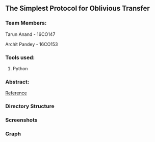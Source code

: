 ## The Simplest Protocol for Oblivious Transfer

### Team Members:
Tarun Anand - 16CO147

Archit Pandey - 16CO153

### Tools used:
1. Python

### Abstract:
[Reference](https://link.springer.com/chapter/10.1007/978-3-319-22174-8_3)


### Directory Structure

### Screenshots

### Graph
